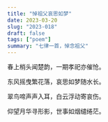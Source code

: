 ```yaml
---
title: "悼祖父哀思如梦"
date: 2023-03-20
slug: "2023-018"
draft: false
tags: ["poem"]
summary: "七律一首，悼念祖父"
---
```


春上梢头闻楚韵，一期孝祀亦催怆。

东风摇曳繁花落，哀思如梦随水长。

翠鸟啼声声入耳，白云浮动寄哀伤。

仰望月华寻形影，世事如烟缱绻茫。
